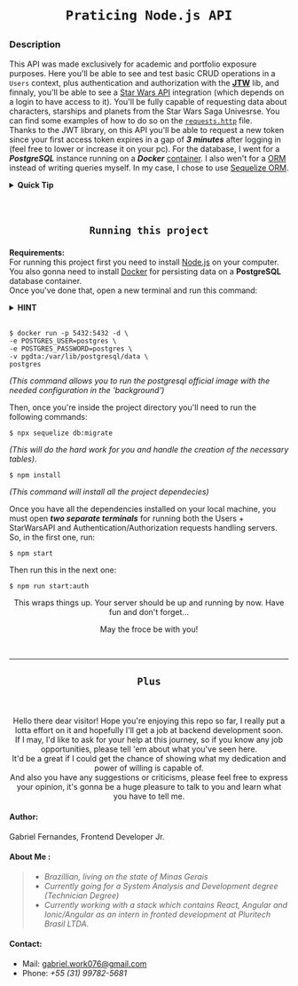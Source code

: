 <h1 align=center>

    Praticing Node.js API

</h1>

### **Description**

This API was made exclusively for academic and portfolio exposure purposes. Here you'll be able to see and test basic CRUD operations in a `Users` context, plus authentication and authorization with the [**JTW**](https://www.npmjs.com/package/jsonwebtoken) lib, and finnaly, you'll be able to see a [Star Wars API](https://swapi.dev) integration (which depends on a login to have access to it). You'll be fully capable of requesting data about characters, starships and planets from the Star Wars Saga Univesrse. You can find some examples of how to do so on the [`requests.http`](https://github.com/gabrielFernandes-dev/PraticingNode/blob/master/requests.http) file.  
Thanks to the JWT library, on this API you'll be able to request a new token since your first access token expires in a gap of ***3 minutes*** after logging in (feel free to lower or increase it on your pc). For the database, I went for a ***PostgreSQL*** instance running on a ***Docker*** [container](https://www.docker.com/resources/what-container). I also wen't for a [ORM](https://en.wikipedia.org/wiki/Object%E2%80%93relational_mapping) instead of writing queries myself. In my case, I chose to use [Sequelize ORM](https://sequelize.org).

<details>
    <summary> <b>Quick Tip</b> </summary>
    If you're on VSCode, check out the <a href="https://marketplace.visualstudio.com/items?itemName=humao.rest-client" target="_blank">RestClient</a> extension. This is what the <code>.rest</code> file is for.
</details>  

<br/>
<br/>

<h2 align=center>

    Running this project

</h2>

**Requirements:**  
For running this project first you need to install [Node.js](https://nodejs.org/en/download/) on your computer. You also gonna need to install [Docker](https://docs.docker.com/get-docker/) for persisting data on a **PostgreSQL** database container.  
Once you've done that, open a new terminal and run this command:

<details>
    <summary> <b>HINT</b> </summary>
     Make sure there are no other services running on port <i>5432</i> or you can change it to one that suits you better. If you're on Windows you should try opening <code>cmd</code> as an administrator, ohterwise you should probably run this command as superuser with the <code>sudo</code> command.
</details>  
<br/>

```
$ docker run -p 5432:5432 -d \  
-e POSTGRES_USER=postgres \  
-e POSTGRES_PASSWORD=postgres \  
-v pgdta:/var/lib/postgresql/data \   
postgres
```  
_(This command allows you to run the postgresql official image with the needed configuration in the 'background')_
<br/>


Then, once you're inside the project directory you'll need to run the following commands:


```
$ npx sequelize db:migrate
```
_(This will do the hard work for you and handle the creation of the necessary tables)_.

 ```
 $ npm install
 ```
_(This command will install all the project dependecies)_

Once you have all the dependencies installed on your local machine, you must open ***two separate terminals*** for running both the Users + StarWarsAPI and Authentication/Authorization requests handling servers.  
So, in the first one, run:

```
$ npm start  
```

Then run this in the next one:

```
$ npm run start:auth
```

<p align=center>
This wraps things up. Your server should be up and running by now. Have fun and don't forget...
</p>
<p align=center>  
May the froce be with you!
</p>
<br/>
<hr>
<h2 align=center>

    Plus

</h2>
<br/>

<p align=center>
Hello there dear visitor! Hope you're enjoying this repo so far, I really put a lotta effort on it and hopefully I'll get a job at backend development soon. <br/> If I may, I'd like to ask for your help at this journey, so if you know any job opportunities, please tell 'em about what you've seen here. <br/>
It'd be a great if I could get the chance of showing what my dedication and power of willing is capable of. <br/>
And also you have any suggestions or criticisms, please feel free to express your opinion,  it's gonna be a huge pleasure to talk to you and learn what you have to tell me.
</p>

#### **Author**:

Gabriel Fernandes, Frontend Developer Jr.

#### **About Me** :

> - _Brazillian, living on the state of Minas Gerais_
> - _Currently going for a System Analysis and Development degree (Technician Degree)_
> - _Currently working with a stack which contains React, Angular and Ionic/Angular as an intern in fronted development at Pluritech Brasil LTDA._

#### **Contact:**

- Mail: gabriel.work076@gmail.com
- Phone: _+55 (31) 99782-5681_
